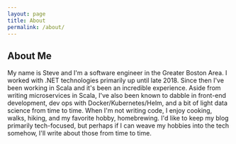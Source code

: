 ```yaml
---
layout: page
title: About
permalink: /about/
---
```


## About Me

My name is Steve and I'm a software engineer in the Greater Boston Area.
I worked with .NET technologies primarily up until late 2018.
Since then I've been working in Scala and it's been an incredible experience.
Aside from writing microservices in Scala, I've also been known to dabble in
front-end development, dev ops with Docker/Kubernetes/Helm, and a bit of light
data science from time to time.
When I'm not writing code, I enjoy cooking, walks, hiking, and my favorite
hobby, homebrewing.
I'd like to keep my blog primarily tech-focused, but perhaps if I can weave my
hobbies into the tech somehow, I'll write about those from time to time.
